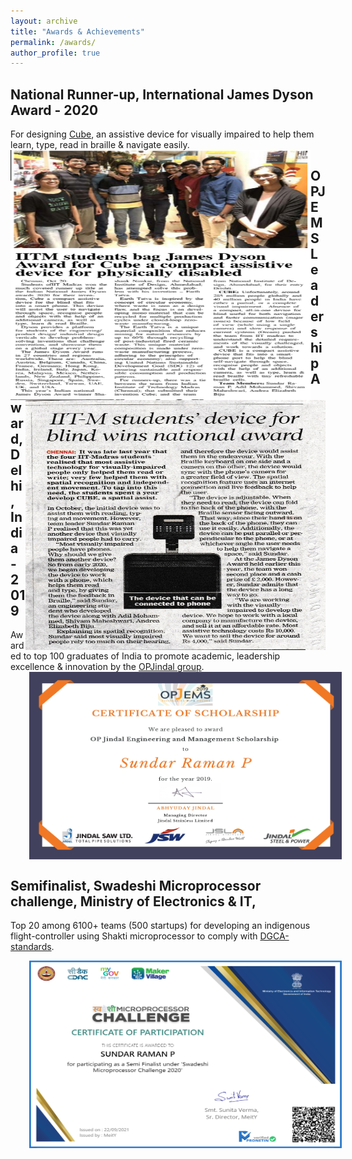 ```yaml
---
layout: archive
title: "Awards & Achievements"
permalink: /awards/
author_profile: true
---
```


## National Runner-up, International James Dyson Award - 2020

For designing [Cube](https://www.jamesdysonaward.org/en-IN/2020/project/cube/), an assistive device for visually impaired to help them learn, type, read in braille & navigate easily.
<img src='/images/James Dyson Award Chennai Times.PNG' align="left" width="480" height="400" style="vertical-align:left;margin:0px 0px"> 
<img src='/images/James Dyson Award Hindu.jpeg' align="right" width="480" height="400" style="vertical-align:right;margin:0px 0px">

 

## OPJEMS Leadership Award, Delhi, India - 2019

Awarded to top 100 graduates of India to promote academic, leadership excellence & innovation by the [OPJindal group](https://www.opjems.com/about_opj_grp.html).
<img src='/images/OPJEMS Scholarship Certificate.jpg' align="center" width="500" height="300" style="vertical-align:left;margin:0px 30px"> 

## Semifinalist, Swadeshi Microprocessor challenge, Ministry of Electronics & IT,

Top 20 among 6100+ teams (500 startups) for developing an indigenous flight-controller using Shakti microprocessor to comply with [DGCA-standards](https://www.dgca.gov.in/digigov-portal/).

<img src='/images/Swadeshi Microprocessor Challenge Certificate.png' align="center" width="500" height="300" style="vertical-align:left;margin:0px 30px"> 
